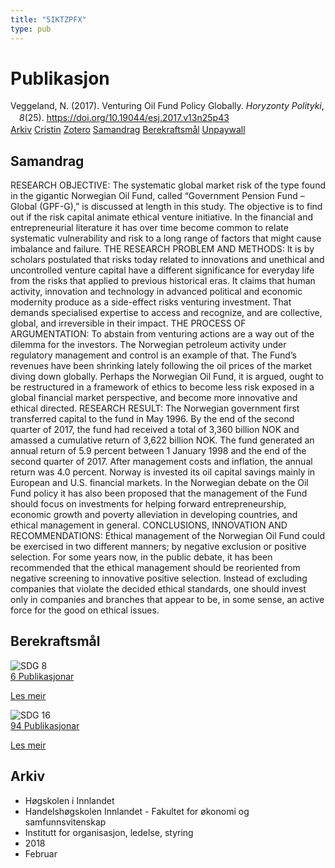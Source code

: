 ```yaml
---
title: "5IKTZPFX"
type: pub
---
```

<h1>Publikasjon</h1>
<article id="csl-bib-container-5IKTZPFX" class="csl-bib-container">
  <div class="csl-bib-body" style="line-height: 1.35; padding-left: 1em; text-indent:-1em;">
  <div class="csl-entry">Veggeland, N. (2017). Venturing Oil Fund Policy Globally. <i>Horyzonty Polityki</i>, <i>8</i>(25). <a href="https://doi.org/10.19044/esj.2017.v13n25p43">https://doi.org/10.19044/esj.2017.v13n25p43</a></div>
</div>
  <div class="csl-bib-buttons">
    <a href="#taxonomy-article-5IKTZPFX" class="csl-bib-button">Arkiv</a>
    <a href="https://app.cristin.no/results/show.jsf?id=1560626" alt="Cristin URL" class="csl-bib-button">Cristin</a>
    <a href="http://zotero.org/groups/5402882/items/5IKTZPFX" alt="Zotero URL" class="csl-bib-button">Zotero</a>
    <a href="#abstract-article-5IKTZPFX" class="csl-bib-button">Samandrag</a>
    <a href="#sdg-article-5IKTZPFX" class="csl-bib-button">Berekraftsmål</a>
    <a href="http://eujournal.org/index.php/esj/article/download/9934/9403" class="csl-bib-button">Unpaywall</a>
  </div>
  <div id="csl-bib-meta-container-5IKTZPFX"></div>
</article>
<div id="csl-bib-meta-5IKTZPFX" class="csl-bib-meta">
  <article id="abstract-article-5IKTZPFX" class="abstract-article">
    <h1>Samandrag</h1>
    RESEARCH OBJECTIVE: The systematic global market risk of the type found in the gigantic Norwegian Oil Fund, called “Government Pension Fund – Global (GPF-G),” is discussed at length in this study. The objective is to find out if the risk capital animate ethical venture initiative. In the financial and entrepreneurial literature it has over time become common to relate systematic vulnerability and risk to a long range of factors that might cause imbalance and failure. THE RESEARCH PROBLEM AND METHODS: It is by scholars postulated that risks today related to innovations and unethical and uncontrolled venture capital have a different significance for everyday life from the risks that applied to previous historical eras. It claims that human activity, innovation and technology in advanced political and economic modernity produce as a side-effect risks venturing investment. That demands specialised expertise to access and recognize, and are collective, global, and irreversible in their impact. THE PROCESS OF ARGUMENTATION: To abstain from venturing actions are a way out of the dilemma for the investors. The Norwegian petroleum activity under regulatory management and control is an example of that. The Fund’s revenues have been shrinking lately following the oil prices of the market diving down globally. Perhaps the Norwegian Oil Fund, it is argued, ought to be restructured in a framework of ethics to become less risk exposed in a global financial market perspective, and become more innovative and ethical directed. RESEARCH RESULT: The Norwegian government first transferred capital to the fund in May 1996. By the end of the second quarter of 2017, the fund had received a total of 3,360 billion NOK and amassed a cumulative return of 3,622 billion NOK. The fund generated an annual return of 5.9 percent between 1 January 1998 and the end of the second quarter of 2017. After management costs and inflation, the annual return was 4.0 percent. Norway is invested its oil capital savings mainly in European and U.S. financial markets. In the Norwegian debate on the Oil Fund policy it has also been proposed that the management of the Fund should focus on investments for helping forward entrepreneurship, economic growth and poverty alleviation in developing countries, and ethical management in general. CONCLUSIONS, INNOVATION AND RECOMMENDATIONS: Ethical management of the Norwegian Oil Fund could be exercised in two different manners; by negative exclusion or positive selection. For some years now, in the public debate, it has been recommended that the ethical management should be reoriented from negative screening to innovative positive selection. Instead of excluding companies that violate the decided ethical standards, one should invest only in companies and branches that appear to be, in some sense, an active force for the good on ethical issues.
  </article>
  <article id="sdg-article-5IKTZPFX" class="sdg-article">
    <h1>Berekraftsmål</h1>
    <div class="sdg-container"><div id="sdg8" class="sdg"> <img src="{{< params subfolder >}}images/sdg/sdg08_no.png" class="image" alt="SDG 8"> <div class="sdg-overlay"> <a href="{{< params subfolder >}}no/archive/?sdg=8#archive" class="sdg-publication-count"><span>6</span> Publikasjonar</a> <p><a href="NA" class="sdg-read-more">Les meir</a></p> </div> </div> <div id="sdg16" class="sdg"> <img src="{{< params subfolder >}}images/sdg/sdg16_no.png" class="image" alt="SDG 16"> <div class="sdg-overlay"> <a href="{{< params subfolder >}}no/archive/?sdg=16#archive" class="sdg-publication-count"><span>94</span> Publikasjonar</a> <p><a href="NA" class="sdg-read-more">Les meir</a></p> </div> </div></div>
  </article>
  <article id="taxonomy-article-5IKTZPFX" class="taxonomy-article">
    <h1>Arkiv</h1>
    <ul>
      <li>Høgskolen i Innlandet</li>
      <li>Handelshøgskolen Innlandet - Fakultet for økonomi og samfunnsvitenskap</li>
      <li>Institutt for organisasjon, ledelse, styring</li>
      <li>2018</li>
      <li>Februar</li>
    </ul>
  </article>
</div>
